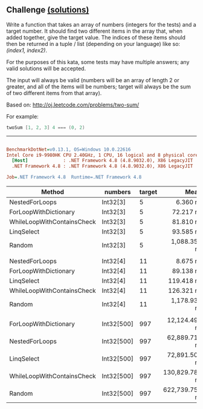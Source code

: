 ## Challenge [(solutions)](https://github.com/kvarcas91/Codewars-Solutions-and-Benchmarks/blob/master/Bench/Kata6/TwoSum.cs)

Write a function that takes an array of numbers (integers for the tests) and a target number. It should find two different items in the array that, when added together, give the target value. 
The indices of these items should then be returned in a tuple / list (depending on your language) like so: *(index1, index2)*.

For the purposes of this kata, some tests may have multiple answers; any valid solutions will be accepted.

The input will always be valid (numbers will be an array of length 2 or greater, and all of the items will be numbers; target will always be the sum of two different items from that array).

Based on: http://oj.leetcode.com/problems/two-sum/

For example:

```c#
twoSum [1, 2, 3] 4 === (0, 2)
```

---

``` ini

BenchmarkDotNet=v0.13.1, OS=Windows 10.0.22616
Intel Core i9-9980HK CPU 2.40GHz, 1 CPU, 16 logical and 8 physical cores
  [Host]             : .NET Framework 4.8 (4.8.9032.0), X86 LegacyJIT
  .NET Framework 4.8 : .NET Framework 4.8 (4.8.9032.0), X86 LegacyJIT

Job=.NET Framework 4.8  Runtime=.NET Framework 4.8  

```
|                     Method |    numbers | target |           Mean |           Error |          StdDev |  Ratio | RatioSD |  Gen 0 |  Gen 1 | Allocated |
|--------------------------- |----------- |------- |---------------:|----------------:|----------------:|-------:|--------:|-------:|-------:|----------:|
|             NestedForLoops |   Int32[3] |      5 |       6.360 ns |       0.0337 ns |       0.0299 ns |   1.00 |    0.00 | 0.0038 |      - |      20 B |
|      ForLoopWithDictionary |   Int32[3] |      5 |      72.217 ns |       0.6920 ns |       0.6473 ns |  11.35 |    0.12 | 0.0290 |      - |     152 B |
| WhileLoopWithContainsCheck |   Int32[3] |      5 |      81.810 ns |       0.3367 ns |       0.3149 ns |  12.86 |    0.07 | 0.0038 |      - |      20 B |
|                 LinqSelect |   Int32[3] |      5 |      93.585 ns |       0.6458 ns |       0.6041 ns |  14.72 |    0.12 | 0.0290 |      - |     152 B |
|                     Random |   Int32[3] |      5 |   1,088.351 ns |      15.8791 ns |      14.0764 ns | 171.14 |    2.53 | 0.0896 |      - |     477 B |
|                            |            |        |                |                 |                 |        |         |        |        |           |
|             NestedForLoops |   Int32[4] |     11 |       8.675 ns |       0.1204 ns |       0.1126 ns |   1.00 |    0.00 | 0.0038 |      - |      20 B |
|      ForLoopWithDictionary |   Int32[4] |     11 |      89.138 ns |       0.7166 ns |       0.6703 ns |  10.28 |    0.14 | 0.0290 |      - |     152 B |
|                 LinqSelect |   Int32[4] |     11 |     119.418 ns |       1.0253 ns |       0.9591 ns |  13.77 |    0.20 | 0.0327 |      - |     172 B |
| WhileLoopWithContainsCheck |   Int32[4] |     11 |     126.321 ns |       1.7800 ns |       1.6650 ns |  14.56 |    0.20 | 0.0038 |      - |      20 B |
|                     Random |   Int32[4] |     11 |   1,178.938 ns |      23.3392 ns |      26.8774 ns | 135.26 |    3.78 | 0.0896 |      - |     477 B |
|                            |            |        |                |                 |                 |        |         |        |        |           |
|      ForLoopWithDictionary | Int32[500] |    997 |  12,124.491 ns |     135.1226 ns |     126.3938 ns |   0.19 |    0.00 | 6.5308 | 0.4272 |  34,307 B |
|             NestedForLoops | Int32[500] |    997 |  62,889.719 ns |     922.6550 ns |     863.0520 ns |   1.00 |    0.00 |      - |      - |      21 B |
|                 LinqSelect | Int32[500] |    997 |  72,891.506 ns |     468.0335 ns |     437.7988 ns |   1.16 |    0.02 | 1.8311 |      - |  10,107 B |
| WhileLoopWithContainsCheck | Int32[500] |    997 | 130,829.782 ns |   1,372.9782 ns |   1,284.2846 ns |   2.08 |    0.04 |      - |      - |      22 B |
|                     Random | Int32[500] |    997 | 622,739.754 ns | 124,924.0478 ns | 368,341.3734 ns |  11.71 |    5.50 |      - |      - |     480 B |
